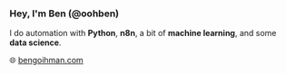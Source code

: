 ### Hey, I'm Ben (@oohben)

I do automation with **Python**, **n8n**, a bit of **machine learning**, and some **data science**.

🌐 [bengoihman.com](https://bengoihman.com)

